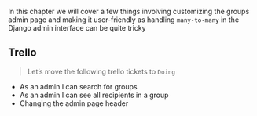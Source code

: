In this chapter we will cover a few things involving customizing the groups admin page and making it user-friendly as handling `many-to-many` in the Django admin interface can be quite tricky

## Trello

> Let’s move the following trello tickets to `Doing`

- As an admin I can search for groups
- As an admin I can see all recipients in a group
- Changing the admin page header

